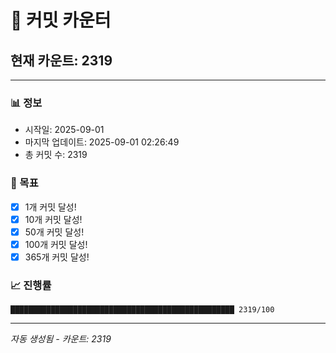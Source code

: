 # 🔢 커밋 카운터

## 현재 카운트: 2319

---

### 📊 정보
- 시작일: 2025-09-01
- 마지막 업데이트: 2025-09-01 02:26:49
- 총 커밋 수: 2319

### 🎯 목표
- [x] 1개 커밋 달성!
- [x] 10개 커밋 달성!
- [x] 50개 커밋 달성!
- [x] 100개 커밋 달성!
- [x] 365개 커밋 달성!

### 📈 진행률
```
██████████████████████████████████████████████████ 2319/100
```

---
*자동 생성됨 - 카운트: 2319*
